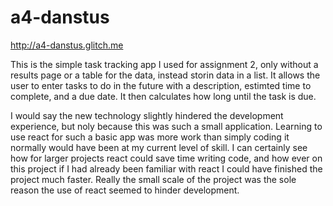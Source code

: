 # a4-danstus

http://a4-danstus.glitch.me

This is the simple task tracking app I used for assignment 2, only without a results page or a table for the data, instead storin data in a list. It allows the user to enter tasks to do in the future with a description, estimted time to complete, and a due date. It then calculates how long until the task is due.

I would say the new technology slightly hindered the development experience, but noly because this was such a small application. Learning to use react for such a basic app was more work than simply coding it normally would have been at my current level of skill. I can certainly see how for larger projects react could save time writing code, and how ever on this project if I had already been familiar with react I could have finished the project much faster. Really the small scale of the project was the sole reason the use of react seemed to hinder development.
